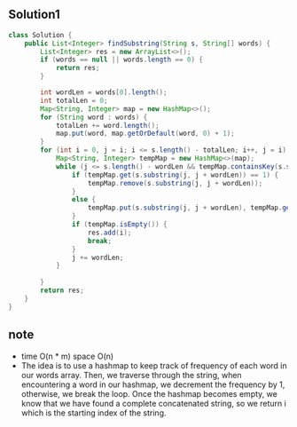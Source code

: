 ## Solution1
``` java
class Solution {
    public List<Integer> findSubstring(String s, String[] words) {
        List<Integer> res = new ArrayList<>();
        if (words == null || words.length == 0) {
            return res;
        }

        int wordLen = words[0].length();
        int totalLen = 0;
        Map<String, Integer> map = new HashMap<>();
        for (String word : words) {
            totalLen += word.length();
            map.put(word, map.getOrDefault(word, 0) + 1);
        }
        for (int i = 0, j = i; i <= s.length() - totalLen; i++, j = i) {
            Map<String, Integer> tempMap = new HashMap<>(map);
            while (j <= s.length() - wordLen && tempMap.containsKey(s.substring(j, j + wordLen))) {
                if (tempMap.get(s.substring(j, j + wordLen)) == 1) {
                    tempMap.remove(s.substring(j, j + wordLen));
                }
                else {
                    tempMap.put(s.substring(j, j + wordLen), tempMap.get(s.substring(j, j + wordLen)) - 1);
                }
                if (tempMap.isEmpty()) {
                    res.add(i);
                    break;
                }
                j += wordLen;
            }
            
        }
        return res;
    }
}
```

## note
* time O(n * m) space O(n)
* The idea is to use a hashmap to keep track of frequency of each word in our words array. Then, we traverse through the string,
when encountering a word in our hashmap, we decrement the frequency by 1, otherwise, we break the loop. Once the hashmap becomes 
empty, we know that we have found a complete concatenated string, so we return i which is the starting index of the string.
